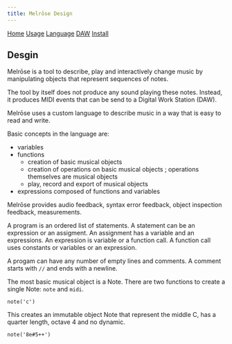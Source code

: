 ```yaml
---
title: Melrōse Design
---
```


[Home](index.html)
[Usage](cli.html)
[Language](dsl.html)
[DAW](daw.html)
[Install](install.html)

## Desgin

Melrōse is a tool to describe, play and interactively change music by manipulating objects that represent sequences of notes.

The tool by itself does not produce any sound playing these notes.
Instead, it produces MIDI events that can be send to a Digital Work Station (DAW).

Melrōse uses a custom language to describe music in a way that is easy to read and write.

Basic concepts in the language are:

- variables
- functions
    - creation of basic musical objects
    - creation of operations on basic musical objects ; operations themselves are musical objects
    - play, record and export of musical objects
- expressions composed of functions and variables

Melrōse provides audio feedback, syntax error feedback, object inspection feedback, measurements.

A program is an ordered list of statements.
A statement can be an expression or an assigment.
An assignment has a variable and an expressions.
An expression is variable or a function call.
A function call uses constants or variables or an expression.

A progam can have any number of empty lines and comments.
A comment starts with `//` and ends with a newline.

The most basic musical object is a Note.
There are two functions to create a single Note: `note` and `midi`.

    note('c')

This creates an immutable object Note that represent the middle C, has a quarter length, octave 4 and no dynamic.

    note('8e#5++')

